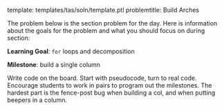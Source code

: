 template: templates/tas/soln/template.ptl
problemtitle: Build Arches

The problem below is the section problem for the day.  Here is information about the goals for the problem and what you should focus on during section:

**Learning Goal**: `for` loops and decomposition

**Milestone**: build a single column

Write code on the board. Start with pseudocode, turn to real code.  Encourage students to work in pairs to program out the milestones.  The hardest part is the fence-post bug when building a col, and when putting beepers in a column.